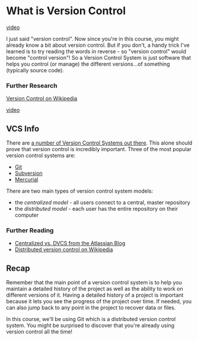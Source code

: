 # What is Version Control

[video](https://youtu.be/lbR82UD5F0c)

I just said "version control". Now since you're in this course, you might already know a bit about version control. But if you don't, a handy trick I've learned is to try reading the words in reverse - so "version control" would become "control version"! So a Version Control System is just software that helps you control (or manage) the different versions...of something (typically source code).

### Further Research

[Version Control on Wikipedia](https://en.wikipedia.org/wiki/Version_control)

[video](https://youtu.be/b7TjsVoTo3Q)

## VCS Info

There are [a number of Version Control Systems out there](https://en.wikipedia.org/wiki/List_of_version_control_software). This alone should prove that version control is incredibly important. Three of the most popular version control systems are:

- [Git](https://git-scm.com/)
- [Subversion](https://subversion.apache.org/)
- [Mercurial](https://www.mercurial-scm.org/)

There are two main types of version control system models:

- the *centralized model* - all users connect to a central, master repository
- the *distributed model* - each user has the entire repository on their computer

### Further Reading

- [Centralized vs. DVCS from the Atlassian Blog](http://blogs.atlassian.com/2012/02/version-control-centralized-dvcs/)
- [Distributed version control on Wikipedia](https://en.wikipedia.org/wiki/Distributed_version_control)

## Recap

Remember that the main point of a version control system is to help you maintain a detailed history of the project as well as the ability to work on different versions of it. Having a detailed history of a project is important because it lets you see the progress of the project over time. If needed, you can also jump back to any point in the project to recover data or files.

In this course, we'll be using Git which is a distributed version control system. You might be surprised to discover that you're already using version control all the time!